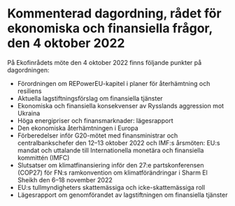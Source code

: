 # Kommenterad dagordning, rådet för ekonomiska och finansiella frågor, den 4 oktober 2022

På Ekofinrådets möte den 4 oktober 2022 finns följande punkter på dagordningen:

* Förordningen om REPowerEU-kapitel i planer för återhämtning och resiliens
* Aktuella lagstiftningsförslag om finansiella tjänster
* Ekonomiska och finansiella konsekvenser av Rysslands aggression mot Ukraina
* Höga energipriser och finansmarknader: lägesrapport
* Den ekonomiska återhämtningen i Europa
* Förberedelser inför G20-mötet med finansministrar och centralbankschefer den 12–13 oktober 2022 och IMF:s årsmöten: EU:s mandat och uttalande till Internationella monetära och finansiella kommittén (IMFC)
* Slutsatser om klimatfinansiering inför den 27:e partskonferensen (COP27) för FN:s ramkonvention om klimatförändringar i Sharm El Sheikh den 6–18 november 2022
* EU:s tullmyndigheters skattemässiga och icke-skattemässiga roll
* Lägesrapport om genomförandet av lagstiftningen om finansiella tjänster
